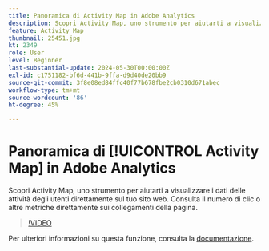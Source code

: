 ```yaml
---
title: Panoramica di Activity Map in Adobe Analytics
description: Scopri Activity Map, uno strumento per aiutarti a visualizzare i dati delle attività degli utenti direttamente sul tuo sito web. Consulta il numero di clic o altre metriche direttamente sui collegamenti della pagina.
feature: Activity Map
thumbnail: 25451.jpg
kt: 2349
role: User
level: Beginner
last-substantial-update: 2024-05-30T00:00:00Z
exl-id: c1751182-bf6d-441b-9ffa-d9d40de20bb9
source-git-commit: 3f8e08ed84ffc40f77b678fbe2cb0310d671abec
workflow-type: tm+mt
source-wordcount: '86'
ht-degree: 45%

---
```


# Panoramica di [!UICONTROL Activity Map] in Adobe Analytics

Scopri Activity Map, uno strumento per aiutarti a visualizzare i dati delle attività degli utenti direttamente sul tuo sito web. Consulta il numero di clic o altre metriche direttamente sui collegamenti della pagina.

>[!VIDEO](https://video.tv.adobe.com/v/25451/?quality=12&learn=on)

Per ulteriori informazioni su questa funzione, consulta la [documentazione](https://experienceleague.adobe.com/en/docs/analytics/analyze/activity-map/activity-map).

